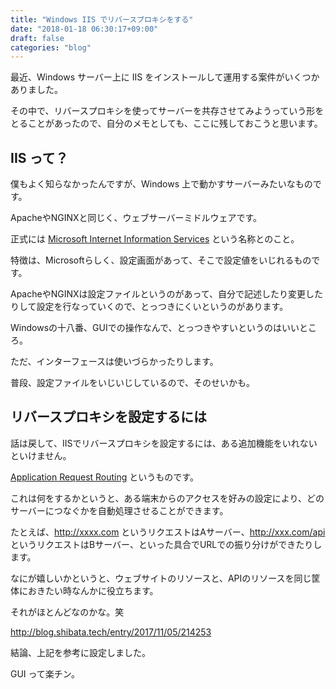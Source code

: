 ```yaml
---
title: "Windows IIS でリバースプロキシをする"
date: "2018-01-18 06:30:17+09:00"
draft: false
categories: "blog"
---
```

最近、Windows サーバー上に IIS をインストールして運用する案件がいくつかありました。  

その中で、リバースプロキシを使ってサーバーを共存させてみようっていう形をとることがあったので、自分のメモとしても、ここに残しておこうと思います。  

## IIS って？

僕もよく知らなかったんですが、Windows 上で動かすサーバーみたいなものです。  

ApacheやNGINXと同じく、ウェブサーバーミドルウェアです。  

正式には [Microsoft Internet Information Services](https://www.iis.net/) という名称とのこと。  

特徴は、Microsoftらしく、設定画面があって、そこで設定値をいじれるものです。  

ApacheやNGINXは設定ファイルというのがあって、自分で記述したり変更したりして設定を行なっていくので、とっつきにくいというのがあります。  

Windowsの十八番、GUIでの操作なんで、とっつきやすいというのはいいところ。  

ただ、インターフェースは使いづらかったりします。  

普段、設定ファイルをいじいじしているので、そのせいかも。  

## リバースプロキシを設定するには

話は戻して、IISでリバースプロキシを設定するには、ある追加機能をいれないといけません。  

[Application Request Routing](https://www.iis.net/downloads/microsoft/application-request-routing) というものです。  

これは何をするかというと、ある端末からのアクセスを好みの設定により、どのサーバーにつなぐかを自動処理させることができます。  

たとえば、http://xxxx.com というリクエストはAサーバー、http://xxx.com/api というリクエストはBサーバー、といった具合でURLでの振り分けができたりします。  

なにが嬉しいかというと、ウェブサイトのリソースと、APIのリソースを同じ筐体におきたい時なんかに役立ちます。  

それがほとんどなのかな。笑  

http://blog.shibata.tech/entry/2017/11/05/214253  

結論、上記を参考に設定しました。  

GUI って楽チン。  
